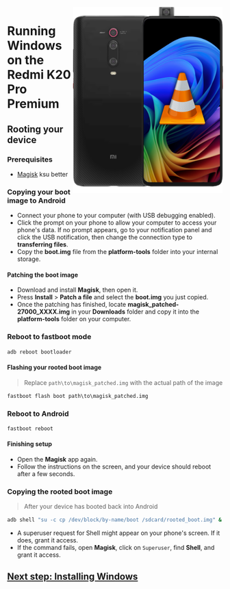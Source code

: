 <img align="right" src="https://github.com/new-WoA-Raphael/woa-raphael/blob/main/media/raphaelbutnotass.png" width="350" alt="Windows 11 running on a Redmi K20 Pro">

# Running Windows on the Redmi K20 Pro Premium

## Rooting your device

### Prerequisites
- [Magisk](https://github.com/topjohnwu/Magisk/releases/latest)
ksu better
### Copying your boot image to Android
- Connect your phone to your computer (with USB debugging enabled).
- Click the prompt on your phone to allow your computer to access your phone's data. If no prompt appears, go to your notification panel and click the USB notification, then change the connection type to **transferring files**.
- Copy the **boot.img** file from the **platform-tools** folder into your internal storage.

#### Patching the boot image
- Download and install **Magisk**, then open it.
- Press **Install** > **Patch a file** and select the **boot.img** you just copied.
- Once the patching has finished, locate  **magisk_patched-27000_XXXX.img** in your **Downloads** folder and copy it into the **platform-tools** folder on your computer.

### Reboot to fastboot mode
```cmd
adb reboot bootloader
```

#### Flashing your rooted boot image
> Replace `path\to\magisk_patched.img` with the actual path of the image
```cmd
fastboot flash boot path\to\magisk_patched.img
```

### Reboot to Android
```cmd
fastboot reboot
```

#### Finishing setup
- Open the **Magisk** app again.
- Follow the instructions on the screen, and your device should reboot after a few seconds.

### Copying the rooted boot image
> After your device has booted back into Android
```cmd
adb shell "su -c cp /dev/block/by-name/boot /sdcard/rooted_boot.img" & adb pull /sdcard/rooted_boot.img
```
- A superuser request for Shell might appear on your phone's screen. If it does, grant it access.
- If the command fails, open **Magisk**, click on `Superuser`, find **Shell**, and grant it access.

## [Next step: Installing Windows](3-install.md)













































